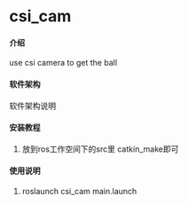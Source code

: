 # csi_cam

#### 介绍
use csi camera to get the ball

#### 软件架构
软件架构说明


#### 安装教程

1.  放到ros工作空间下的src里 catkin_make即可

#### 使用说明

1. roslaunch csi_cam main.launch



